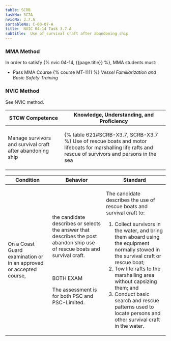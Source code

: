 ```yaml
---
table: SCRB
taskNo: 3C7A
nvicNo: 3.7.A 
sortableNo: C-03-07-A
title:  NVIC 04-14 Task 3.7.A
subtitle:  Use of survival craft after abandoning ship
---
```



### MMA Method

In order to satisfy  {% nvic 04-14, {{page.title}}  %}, MMA students must:

* Pass MMA Course {% course MT-1111 %}  *Vessel Familiarization and Basic Safety Training*


### NVIC Method

<a onclick="togglevisibility('nvic_methods')" >See NVIC method.</a>

<div id='nvic_methods' class='hide'>

<table>
<thead>
<tr>
<th class='forty'> STCW Competence </th>
<th class='sixty'> Knowledge, Understanding, and Proficiency </th>
</tr>
</thead>




<tbody>
<tr><td markdown='1'>

Manage survivors and survival craft after abandoning ship

</td><td markdown='1'>

{% table 621#SCRB-X3.7, SCRB-X3.7 %} Use of rescue boats and motor lifeboats for marshalling life rafts and rescue of survivors and persons in the sea

</td></tr>


</tbody>
</table>


<table>
<thead>
<tr><th class='twenty'>  Condition </th><th class='twenty'> Behavior </th><th  class='sixty'>Standard </th></tr>
</thead>
<tbody >



<tr><td markdown='1'>

On a Coast Guard examination or in an approved or accepted course,

</td><td markdown='1'>

the candidate describes or selects the answer that describes the post abandon ship use of rescue boats and survival craft.

<br>

<div class="tooltip" markdown='1'>

BOTH
EXAM

The assessment is for both PSC and PSC-Limited.

</div>


</td><td markdown='1'>

The candidate describes the use of rescue boats and survival craft to:

1. Collect survivors in the water, and bring them aboard using the equipment normally stowed in the survival craft or rescue boat;
2. Tow life rafts to the marshalling area without capsizing them; and 
3. Conduct basic search and rescue patterns used to locate persons and other survival craft in the water. 

</td></tr>
</tbody>
</table>
</div>
